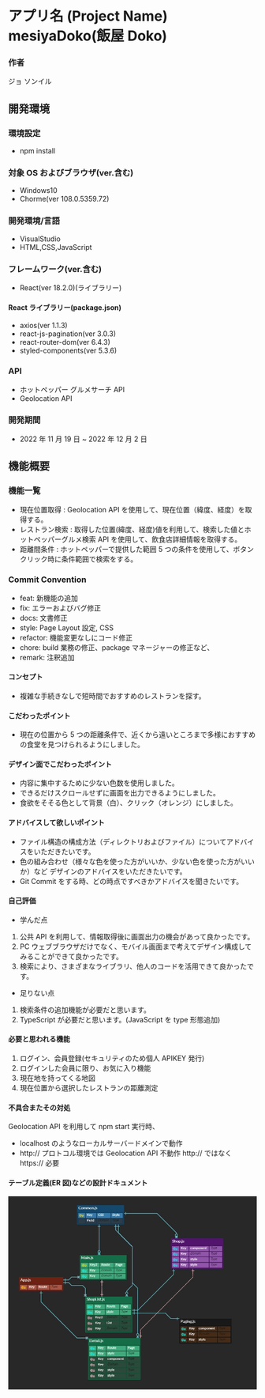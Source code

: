 # アプリ名 (Project Name) mesiyaDoko(飯屋 Doko)

### 作者

ジョ ソンイル

## 開発環境

### 環境設定

- npm install

### 対象 OS およびブラウザ(ver.含む)

- Windows10
- Chorme(ver 108.0.5359.72)

### 開発環境/言語

- VisualStudio
- HTML,CSS,JavaScript

### フレームワーク(ver.含む)

- React(ver 18.2.0)(ライブラリー)

#### React ライブラリー(package.json)

- axios(ver 1.1.3)
- react-js-pagination(ver 3.0.3)
- react-router-dom(ver 6.4.3)
- styled-components(ver 5.3.6)

### API

- ホットペッパー グルメサーチ API
- Geolocation API

### 開発期間

- 2022 年 11 月 19 日 ~ 2022 年 12 月 2 日

## 機能概要

### 機能一覧

- 現在位置取得 : Geolocation API を使用して、現在位置（緯度、経度）を取得する。
- レストラン検索 : 取得した位置(緯度、経度)値を利用して、検索した値とホットペッパーグルメ検索 API を使用して、飲食店詳細情報を取得する。
- 距離間条件 : ホットペッパーで提供した範囲 5 つの条件を使用して、ボタンクリック時に条件範囲で検索をする。

### Commit Convention

- feat: 新機能の追加
- fix: エラーおよびバグ修正
- docs: 文書修正
- style: Page Layout 設定, CSS
- refactor: 機能変更なしにコード修正
- chore: build 業務の修正、package マネージャーの修正など、
- remark: 注釈追加

#### コンセプト

- 複雑な手続きなしで短時間でおすすめのレストランを探す。

#### こだわったポイント

- 現在の位置から 5 つの距離条件で、近くから遠いところまで多様におすすめの食堂を見つけられるようにしました。

#### デザイン面でこだわったポイント

- 内容に集中するために少ない色数を使用しました。
- できるだけスクロールせずに画面を出力できるようにしました。
- 食欲をそそる色として背景（白）、クリック（オレンジ）にしました。

#### アドバイスして欲しいポイント

- ファイル構造の構成方法（ディレクトリおよびファイル）についてアドバイスをいただきたいです。
- 色の組み合わせ（様々な色を使った方がいいか、少ない色を使った方がいいか）など デザインのアドバイスをいただきたいです。
- Git Commit をする時、どの時点ですべきかアドバイスを聞きたいです。

#### 自己評価

- 学んだ点

1. 公共 API を利用して、情報取得後に画面出力の機会があって良かったです。
2. PC ウェブブラウザだけでなく、モバイル画面まで考えてデザイン構成してみることができて良かったです。
3. 検索により、さまざまなライブラリ、他人のコードを活用できて良かったです。

- 足りない点

1. 検索条件の追加機能が必要だと思います。
2. TypeScript が必要だと思います。(JavaScript を type 形態追加)

#### 必要と思われる機能

1. ログイン、会員登録(セキュリティのため個人 APIKEY 発行)
2. ログインした会員に限り、お気に入り機能
3. 現在地を持ってくる地図
4. 現在位置から選択したレストランの距離測定

#### 不具合またその対処

Geolocation API を利用して npm start 実行時、

- localhost のようなローカルサーバードメインで動作
- http:// プロトコル環境では Geolocation API 不動作
  http:// ではなく https:// 必要

#### テーブル定義(ER 図)などの設計ドキュメント

![ERD](./public/ERD.JPG)
